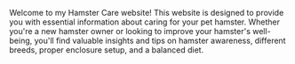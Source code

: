 Welcome to my Hamster Care website! This website is designed to provide you with essential information about caring for your pet hamster. Whether you're a new hamster owner or looking to improve your hamster's well-being, you'll find valuable insights and tips on hamster awareness, different breeds, proper enclosure setup, and a balanced diet.

